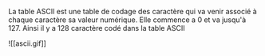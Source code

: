 La table ASCII est une table de codage des caractère qui va venir associé à chaque caractère sa valeur numérique. Elle commence a 0 et va jusqu'à 127. Ainsi il y a 128 caractère codé dans la table ASCII

![[ascii.gif]]